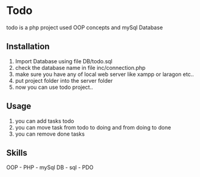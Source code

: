 # Todo

todo is a php project used OOP concepts and mySql Database

## Installation

1) Import Database using file DB/todo.sql
2) check the database name in file inc/connection.php
3) make sure you have any of local web server like xampp or laragon etc..
4) put project folder into the server folder
5) now you can use todo project..
## Usage
1) you can add tasks todo
2) you can move task from todo to doing and from doing to done
3) you can remove done tasks
## Skills
OOP - PHP - mySql DB - sql - PDO
